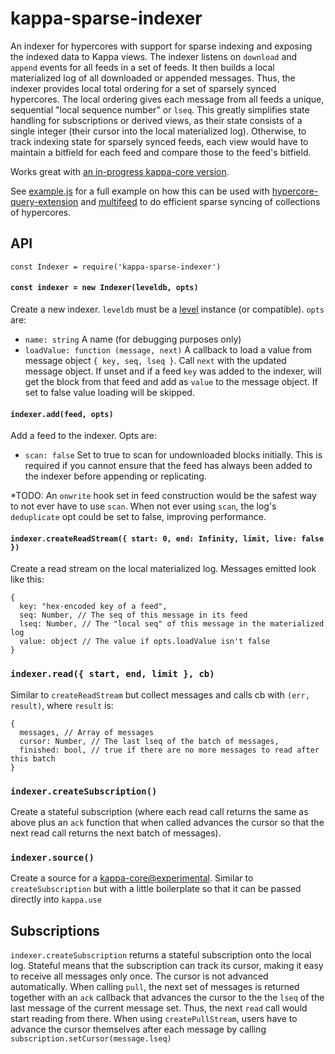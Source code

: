 # kappa-sparse-indexer

An indexer for hypercores with support for sparse indexing and exposing the indexed data to Kappa views. The indexer listens on `download` and `append` events for all feeds in a set of feeds. It then builds a local materialized log of all downloaded or appended messages. Thus, the indexer provides local total ordering for a set of sparsely synced hypercores. The local ordering gives each message from all feeds a unique, sequential "local sequence number" or `lseq`. This greatly simplifies state handling for subscriptions or derived views, as their state consists of a single integer (their cursor into the local materialized log). Otherwise, to track indexing state for sparsely synced feeds, each view would have to maintain a bitfield for each feed and compare those to the feed's bitfield.

Works great with [an in-progress kappa-core version](https://github.com/kappa-db/kappa-core/pull/14).

See [example.js](example.js) for a full example on how this can be used with [hypercore-query-extension](https://github.com/peermaps/hypercore-query-extension/) and [multifeed](https://github.com/kappa-db/multifeed) to do efficient sparse syncing of collections of hypercores.

## API

`const Indexer = require('kappa-sparse-indexer')`

#### `const indexer = new Indexer(leveldb, opts)`

Create a new indexer. `leveldb` must be a [level](https://github.com/Level/level) instance (or compatible). `opts` are:

* `name: string` A name (for debugging purposes only)
* `loadValue: function (message, next)` A callback to load a value from message object `{ key, seq, lseq }`. Call `next` with the updated message object. If unset and if a feed `key` was added to the indexer, will get the block from that feed and add as `value` to the message object. If set to false value loading will be skipped.

#### `indexer.add(feed, opts)`

Add a feed to the indexer. Opts are:

* `scan: false` Set to true to scan for undownloaded blocks initially. This is required if you cannot ensure that the feed has always been added to the indexer before appending or replicating.

*TODO: An `onwrite` hook set in feed construction would be the safest way to not ever have to use `scan`. When not ever using `scan`, the log's `deduplicate` opt could be set to false, improving performance.

#### `indexer.createReadStream({ start: 0, end: Infinity, limit, live: false })`

Create a read stream on the local materialized log. Messages emitted look like this:
```
{
  key: "hex-encoded key of a feed",
  seq: Number, // The seq of this message in its feed
  lseq: Number, // The "local seq" of this message in the materialized log
  value: object // The value if opts.loadValue isn't false
}
```

### `indexer.read({ start, end, limit }, cb)`

Similar to `createReadStream` but collect messages and calls cb with `(err, result)`, where `result` is:
```
{
  messages, // Array of messages
  cursor: Number, // The last lseq of the batch of messages,
  finished: bool, // true if there are no more messages to read after this batch
}
```

### `indexer.createSubscription()`

Create a stateful subscription (where each read call returns the same as above plus an `ack` function that when called advances the cursor so that the next read call returns the next batch of messages).


### `indexer.source()`

Create a source for a [kappa-core@experimental](https://github.com/Frando/kappa-core/tree/experimental). Similar to `createSubscription` but with a little boilerplate so that it can be passed directly into `kappa.use`

## Subscriptions

`indexer.createSubscription` returns a stateful subscription onto the local log. Stateful means that the subscription can track its cursor, making it easy to receive all messages only once. The cursor is not advanced automatically. When calling `pull`, the next set of messages is returned together with an `ack` callback that advances the cursor to the the `lseq` of the last message of the current message set. Thus, the next `read` call would start reading from there. When using `createPullStream`, users have to advance the cursor themselves after each message by calling `subscription.setCursor(message.lseq)`

